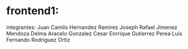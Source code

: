 # frontend1:
integrantes:
Juan Camilo Hernandez Ramirez
Joseph Rafael Jimenez Mendoza
Delma Aracelo Gonzalez
Cesar Enrrique Gutierrez Perea
Luis Fernando Rodriguez Ortiz
